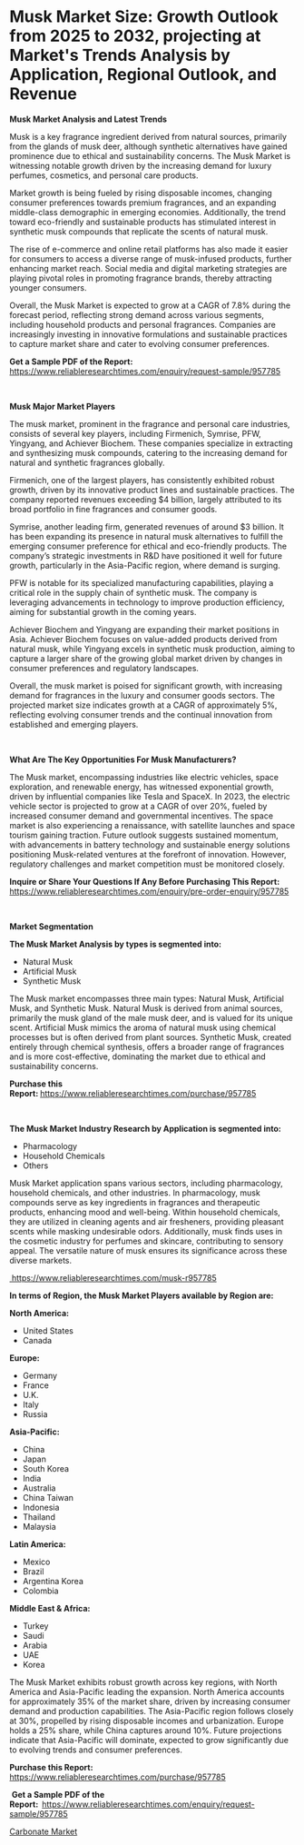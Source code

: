 <p><h1>Musk Market Size: Growth Outlook from 2025 to 2032, projecting at Market's Trends Analysis by Application, Regional Outlook, and Revenue</h1></p><p><strong>Musk Market Analysis and Latest Trends</strong></p>
<p><p>Musk is a key fragrance ingredient derived from natural sources, primarily from the glands of musk deer, although synthetic alternatives have gained prominence due to ethical and sustainability concerns. The Musk Market is witnessing notable growth driven by the increasing demand for luxury perfumes, cosmetics, and personal care products.</p><p>Market growth is being fueled by rising disposable incomes, changing consumer preferences towards premium fragrances, and an expanding middle-class demographic in emerging economies. Additionally, the trend toward eco-friendly and sustainable products has stimulated interest in synthetic musk compounds that replicate the scents of natural musk.</p><p>The rise of e-commerce and online retail platforms has also made it easier for consumers to access a diverse range of musk-infused products, further enhancing market reach. Social media and digital marketing strategies are playing pivotal roles in promoting fragrance brands, thereby attracting younger consumers.</p><p>Overall, the Musk Market is expected to grow at a CAGR of 7.8% during the forecast period, reflecting strong demand across various segments, including household products and personal fragrances. Companies are increasingly investing in innovative formulations and sustainable practices to capture market share and cater to evolving consumer preferences.</p></p>
<p><strong>Get a Sample PDF of the Report:&nbsp;</strong> <a href="https://www.reliableresearchtimes.com/enquiry/request-sample/957785?utm_campaign=3061&utm_medium=2&utm_source=Github&utm_content=ia&utm_term=02042025&utm_id=musk">https://www.reliableresearchtimes.com/enquiry/request-sample/957785</a></p>
<p>&nbsp;</p>
<p><strong>Musk Major Market Players</strong></p>
<p><p>The musk market, prominent in the fragrance and personal care industries, consists of several key players, including Firmenich, Symrise, PFW, Yingyang, and Achiever Biochem. These companies specialize in extracting and synthesizing musk compounds, catering to the increasing demand for natural and synthetic fragrances globally.</p><p>Firmenich, one of the largest players, has consistently exhibited robust growth, driven by its innovative product lines and sustainable practices. The company reported revenues exceeding $4 billion, largely attributed to its broad portfolio in fine fragrances and consumer goods.</p><p>Symrise, another leading firm, generated revenues of around $3 billion. It has been expanding its presence in natural musk alternatives to fulfill the emerging consumer preference for ethical and eco-friendly products. The company’s strategic investments in R&D have positioned it well for future growth, particularly in the Asia-Pacific region, where demand is surging.</p><p>PFW is notable for its specialized manufacturing capabilities, playing a critical role in the supply chain of synthetic musk. The company is leveraging advancements in technology to improve production efficiency, aiming for substantial growth in the coming years.</p><p>Achiever Biochem and Yingyang are expanding their market positions in Asia. Achiever Biochem focuses on value-added products derived from natural musk, while Yingyang excels in synthetic musk production, aiming to capture a larger share of the growing global market driven by changes in consumer preferences and regulatory landscapes.</p><p>Overall, the musk market is poised for significant growth, with increasing demand for fragrances in the luxury and consumer goods sectors. The projected market size indicates growth at a CAGR of approximately 5%, reflecting evolving consumer trends and the continual innovation from established and emerging players.</p></p>
<p>&nbsp;</p>
<p><strong>What Are The Key Opportunities For Musk Manufacturers?</strong></p>
<p><p>The Musk market, encompassing industries like electric vehicles, space exploration, and renewable energy, has witnessed exponential growth, driven by influential companies like Tesla and SpaceX. In 2023, the electric vehicle sector is projected to grow at a CAGR of over 20%, fueled by increased consumer demand and governmental incentives. The space market is also experiencing a renaissance, with satellite launches and space tourism gaining traction. Future outlook suggests sustained momentum, with advancements in battery technology and sustainable energy solutions positioning Musk-related ventures at the forefront of innovation. However, regulatory challenges and market competition must be monitored closely.</p></p>
<p><strong>Inquire or Share Your Questions If Any Before Purchasing This Report:</strong> <a href="https://www.reliableresearchtimes.com/enquiry/pre-order-enquiry/957785?utm_campaign=3061&utm_medium=2&utm_source=Github&utm_content=ia&utm_term=02042025&utm_id=musk">https://www.reliableresearchtimes.com/enquiry/pre-order-enquiry/957785</a></p>
<p>&nbsp;</p>
<p><strong>Market Segmentation</strong></p>
<p><strong>The Musk Market Analysis by types is segmented into:</strong></p>
<p><ul><li>Natural Musk</li><li>Artificial Musk</li><li>Synthetic Musk</li></ul></p>
<p><p>The Musk market encompasses three main types: Natural Musk, Artificial Musk, and Synthetic Musk. Natural Musk is derived from animal sources, primarily the musk gland of the male musk deer, and is valued for its unique scent. Artificial Musk mimics the aroma of natural musk using chemical processes but is often derived from plant sources. Synthetic Musk, created entirely through chemical synthesis, offers a broader range of fragrances and is more cost-effective, dominating the market due to ethical and sustainability concerns.</p></p>
<p><strong>Purchase this Report:&nbsp;</strong><a href="https://www.reliableresearchtimes.com/purchase/957785?utm_campaign=3061&utm_medium=2&utm_source=Github&utm_content=ia&utm_term=02042025&utm_id=musk">https://www.reliableresearchtimes.com/purchase/957785</a></p>
<p>&nbsp;</p>
<p><strong>The Musk Market Industry Research by Application is segmented into:</strong></p>
<p><ul><li>Pharmacology</li><li>Household Chemicals</li><li>Others</li></ul></p>
<p><p>Musk Market application spans various sectors, including pharmacology, household chemicals, and other industries. In pharmacology, musk compounds serve as key ingredients in fragrances and therapeutic products, enhancing mood and well-being. Within household chemicals, they are utilized in cleaning agents and air fresheners, providing pleasant scents while masking undesirable odors. Additionally, musk finds uses in the cosmetic industry for perfumes and skincare, contributing to sensory appeal. The versatile nature of musk ensures its significance across these diverse markets.</p></p>
<p><a href="https://www.reliableresearchtimes.com/musk-r957785?utm_campaign=3061&utm_medium=2&utm_source=Github&utm_content=ia&utm_term=02042025&utm_id=musk">&nbsp;https://www.reliableresearchtimes.com/musk-r957785</a></p>
<p><strong>In terms of Region, the Musk Market Players available by Region are:</strong></p>
<p>
    <p> <strong> North America: </strong>
        <ul>
            <li>United States</li>
            <li>Canada</li>
        </ul>
        </p> 
    <p> <strong> Europe: </strong>
        <ul>
            <li>Germany</li>
            <li>France</li>
            <li>U.K.</li>
            <li>Italy</li>
            <li>Russia</li>
        </ul>
        </p> 
    <p> <strong> Asia-Pacific: </strong>
        <ul>
            <li>China</li>
            <li>Japan</li>
            <li>South Korea</li>
            <li>India</li>
            <li>Australia</li>
            <li>China Taiwan</li>
            <li>Indonesia</li>
            <li>Thailand</li>
            <li>Malaysia</li>
        </ul>
        </p> 
    <p> <strong> Latin America: </strong>
        <ul>
            <li>Mexico</li>
            <li>Brazil</li>
            <li>Argentina Korea</li>
            <li>Colombia</li>
        </ul>
        </p> 
    <p> <strong> Middle East & Africa: </strong>
        <ul>
            <li>Turkey</li>
            <li>Saudi</li>
            <li>Arabia</li>
            <li>UAE</li>
            <li>Korea</li>
        </ul>
    </p>
    </p>
<p><p>The Musk Market exhibits robust growth across key regions, with North America and Asia-Pacific leading the expansion. North America accounts for approximately 35% of the market share, driven by increasing consumer demand and production capabilities. The Asia-Pacific region follows closely at 30%, propelled by rising disposable incomes and urbanization. Europe holds a 25% share, while China captures around 10%. Future projections indicate that Asia-Pacific will dominate, expected to grow significantly due to evolving trends and consumer preferences.</p></p>
<p><strong>Purchase this Report: </strong><a href="https://www.reliableresearchtimes.com/purchase/957785?utm_campaign=3061&utm_medium=2&utm_source=Github&utm_content=ia&utm_term=02042025&utm_id=musk">https://www.reliableresearchtimes.com/purchase/957785</a></p>
<p>&nbsp;<strong>Get a Sample PDF of the Report:&nbsp;&nbsp;</strong><a href="https://www.reliableresearchtimes.com/enquiry/request-sample/957785?utm_campaign=3061&utm_medium=2&utm_source=Github&utm_content=ia&utm_term=02042025&utm_id=musk">https://www.reliableresearchtimes.com/enquiry/request-sample/957785</a></p>
<p><strong></strong></p>
<p><p><a href="https://github.com/voigttyagi/Market-Research-Report-List-1/blob/main/carbonate-market.md?utm_campaign=3061&utm_medium=2&utm_source=Github&utm_content=ia&utm_term=02042025&utm_id=musk">Carbonate Market</a></p></p>